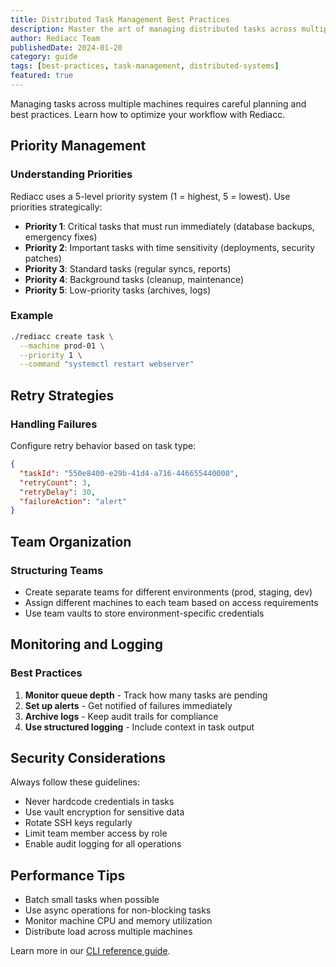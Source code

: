 ```yaml
---
title: Distributed Task Management Best Practices
description: Master the art of managing distributed tasks across multiple machines with these proven best practices.
author: Rediacc Team
publishedDate: 2024-01-20
category: guide
tags: [best-practices, task-management, distributed-systems]
featured: true
---
```


Managing tasks across multiple machines requires careful planning and best practices. Learn how to optimize your workflow with Rediacc.

## Priority Management

### Understanding Priorities

Rediacc uses a 5-level priority system (1 = highest, 5 = lowest). Use priorities strategically:

- **Priority 1**: Critical tasks that must run immediately (database backups, emergency fixes)
- **Priority 2**: Important tasks with time sensitivity (deployments, security patches)
- **Priority 3**: Standard tasks (regular syncs, reports)
- **Priority 4**: Background tasks (cleanup, maintenance)
- **Priority 5**: Low-priority tasks (archives, logs)

### Example

```bash
./rediacc create task \
  --machine prod-01 \
  --priority 1 \
  --command "systemctl restart webserver"
```

## Retry Strategies

### Handling Failures

Configure retry behavior based on task type:

```json
{
  "taskId": "550e8400-e29b-41d4-a716-446655440000",
  "retryCount": 3,
  "retryDelay": 30,
  "failureAction": "alert"
}
```

## Team Organization

### Structuring Teams

- Create separate teams for different environments (prod, staging, dev)
- Assign different machines to each team based on access requirements
- Use team vaults to store environment-specific credentials

## Monitoring and Logging

### Best Practices

1. **Monitor queue depth** - Track how many tasks are pending
2. **Set up alerts** - Get notified of failures immediately
3. **Archive logs** - Keep audit trails for compliance
4. **Use structured logging** - Include context in task output

## Security Considerations

Always follow these guidelines:

- Never hardcode credentials in tasks
- Use vault encryption for sensitive data
- Rotate SSH keys regularly
- Limit team member access by role
- Enable audit logging for all operations

## Performance Tips

- Batch small tasks when possible
- Use async operations for non-blocking tasks
- Monitor machine CPU and memory utilization
- Distribute load across multiple machines

Learn more in our [CLI reference guide](/docs/cli-reference).
